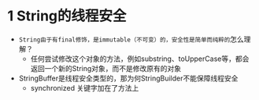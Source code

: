 # 1 String的线程安全
+ `String由于有final修饰，是immutable（不可变）的，安全性是简单而纯粹的`怎么理解？
	+ 任何尝试修改这个对象的方法，例如substring、toUpperCase等，都会返回一个新的String对象，而不是修改原有的对象
+ StringBuffer是线程安全类型的，那为何StringBuilder不能保障线程安全
	+ synchronized 关键字加在了方法上